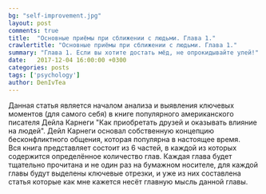 ```yaml
---
bg: "self-improvement.jpg"
layout: post
comments: true
title:  "Основные приёмы при сближении с людьми. Глава 1."
crawlertitle: "Основные приёмы при сближении с людьми. Глава 1."
summary: "Глава 1. Если вы хотите достать мёд, не опрокидывайте улей!"
date:   2017-12-04 16:00:00 +0300
categories: posts
tags: ['psychology']
author: DenIvTea
---
```


Данная статья является началом анализа и выявления ключевых моментов (для самого себя) в книге популярного американского писателя Дейла Карнеги "Как приобретать друзей и оказывать влияние на людей". Дейл Карнеги основал собственную концепцию бесконфликтного общения, которая популярна в настоящее время.  
Вся книга представляет состоит из 6 частей, в каждой из которых содержится определённое количество глав. Каждая глава будет тщательно прочитана и не один раз на бумажном носителе, для каждой главы будут выделены ключевые отрезки, и уже из них составлена статья которые как мне кажется несёт главную мысль данной главы.  
